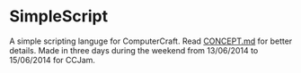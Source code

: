 SimpleScript
=====

A simple scripting languge for ComputerCraft. Read [CONCEPT.md](https://github.com/GeorgeMcKinlay/CCJam/blob/master/CONCEPT.md) for better details.
Made in three days during the weekend from 13/06/2014 to 15/06/2014 for CCJam.